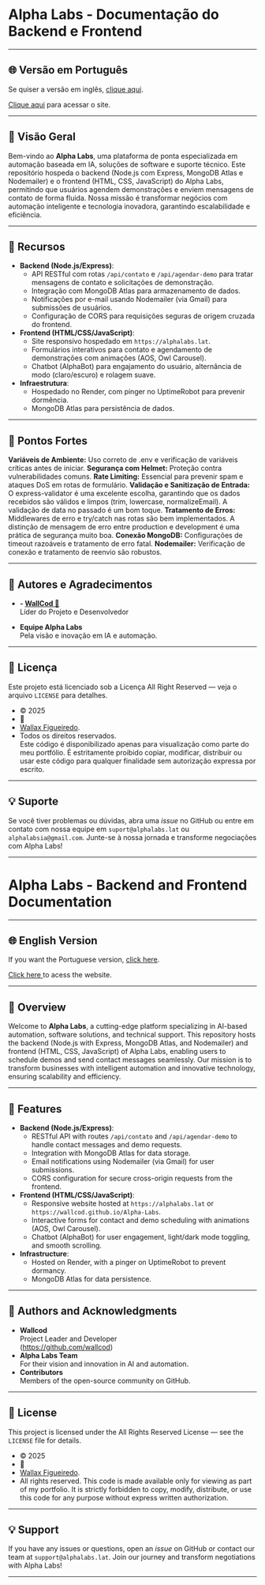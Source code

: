 # Alpha Labs - Documentação do Backend e Frontend

---
<a id="versao-em-portugues"></a>

## 🌐 Versão em Português
Se quiser a versão em inglês, [clique aqui](#versao-em-ingles).

<a href="https://alphalabs.lat"> Clique aqui</a> para acessar o site.

---

## 🎯 Visão Geral
Bem-vindo ao **Alpha Labs**, uma plataforma de ponta especializada em automação baseada em IA, soluções de software e suporte técnico. Este repositório hospeda o backend (Node.js com Express, MongoDB Atlas e Nodemailer) e o frontend (HTML, CSS, JavaScript) do Alpha Labs, permitindo que usuários agendem demonstrações e enviem mensagens de contato de forma fluida. Nossa missão é transformar negócios com automação inteligente e tecnologia inovadora, garantindo escalabilidade e eficiência.

---

## 🚀 Recursos
- **Backend (Node.js/Express)**:
  - API RESTful com rotas `/api/contato` e `/api/agendar-demo` para tratar mensagens de contato e solicitações de demonstração.
  - Integração com MongoDB Atlas para armazenamento de dados.
  - Notificações por e-mail usando Nodemailer (via Gmail) para submissões de usuários.
  - Configuração de CORS para requisições seguras de origem cruzada do frontend.
- **Frontend (HTML/CSS/JavaScript)**:
  - Site responsivo hospedado em `https://alphalabs.lat`.
  - Formulários interativos para contato e agendamento de demonstrações com animações (AOS, Owl Carousel).
  - Chatbot (AlphaBot) para engajamento do usuário, alternância de modo (claro/escuro) e rolagem suave.
- **Infraestrutura**:
  - Hospedado no Render, com pinger no UptimeRobot para prevenir dormência.
  - MongoDB Atlas para persistência de dados.

---

## 🚀 Pontos Fortes
**Variáveis de Ambiente:** Uso correto de .env e verificação de variáveis críticas antes de iniciar.
**Segurança com Helmet:** Proteção contra vulnerabilidades comuns.
**Rate Limiting:** Essencial para prevenir spam e ataques DoS em rotas de formulário.
**Validação e Sanitização de Entrada:** O express-validator é uma excelente escolha, garantindo que os dados recebidos são válidos e limpos (trim, lowercase, normalizeEmail). A validação de data no passado é um bom toque.
**Tratamento de Erros:** Middlewares de erro e try/catch nas rotas são bem implementados. A distinção de mensagem de erro entre production e development é uma prática de segurança muito boa.
**Conexão MongoDB:** Configurações de timeout razoáveis e tratamento de erro fatal.
**Nodemailer:** Verificação de conexão e tratamento de reenvio são robustos.


    

---

## 👤 Autores e Agradecimentos
- **- [WallCod 🦁 ](https://www.linkedin.com/in/wallax-figueiredo-41116b285/)**  
  Líder do Projeto e Desenvolvedor  

- **Equipe Alpha Labs**  
  Pela visão e inovação em IA e automação.

---

## 📜 Licença
Este projeto está licenciado sob a Licença All Right Reserved — veja o arquivo `LICENSE` para detalhes.
- © 2025
- 🦁
- [Wallax Figueiredo](https://www.linkedin.com/in/wallax-figueiredo-41116b285/).
-  Todos os direitos reservados.  
Este código é disponibilizado apenas para visualização como parte do meu portfólio. É estritamente proibido copiar, modificar, distribuir ou usar este código para qualquer finalidade sem autorização expressa por escrito.

---

## 💡 Suporte
Se você tiver problemas ou dúvidas, abra uma *issue* no GitHub ou entre em contato com nossa equipe em `suport@alphalabs.lat` ou `alphalabsia@gmail.com`.
 Junte-se à nossa jornada e transforme negociações com Alpha Labs!

---

<a id="versao-em-ingles"></a>

# Alpha Labs - Backend and Frontend Documentation

---

## 🌐 English Version
If you want the Portuguese version, [click here](#versao-em-portugues).

<a href="https://alphalabs.lat"> Click here </a> to acess the website.

---

## 🎯 Overview
Welcome to **Alpha Labs**, a cutting-edge platform specializing in AI-based automation, software solutions, and technical support. This repository hosts the backend (Node.js with Express, MongoDB Atlas, and Nodemailer) and frontend (HTML, CSS, JavaScript) of Alpha Labs, enabling users to schedule demos and send contact messages seamlessly. Our mission is to transform businesses with intelligent automation and innovative technology, ensuring scalability and efficiency.

---

## 🚀 Features
- **Backend (Node.js/Express)**:
  - RESTful API with routes `/api/contato` and `/api/agendar-demo` to handle contact messages and demo requests.
  - Integration with MongoDB Atlas for data storage.
  - Email notifications using Nodemailer (via Gmail) for user submissions.
  - CORS configuration for secure cross-origin requests from the frontend.
- **Frontend (HTML/CSS/JavaScript)**:
  - Responsive website hosted at `https://alphalabs.lat` or `https://wallcod.github.io/Alpha-Labs`.
  - Interactive forms for contact and demo scheduling with animations (AOS, Owl Carousel).
  - Chatbot (AlphaBot) for user engagement, light/dark mode toggling, and smooth scrolling.
- **Infrastructure**:
  - Hosted on Render, with a pinger on UptimeRobot to prevent dormancy.
  - MongoDB Atlas for data persistence.

---

## 👤 Authors and Acknowledgments
- **Wallcod**  
  Project Leader and Developer  
  (https://github.com/wallcod)
- **Alpha Labs Team**  
  For their vision and innovation in AI and automation.
- **Contributors**  
  Members of the open-source community on GitHub.

---

## 📜 License
This project is licensed under the All Rights Reserved License — see the `LICENSE` file for details.

- © 2025
- 🦁
- [Wallax Figueiredo](https://www.linkedin.com/in/wallax-figueiredo-41116b285/).
- All rights reserved.
This code is made available only for viewing as part of my portfolio. It is strictly forbidden to copy, modify, distribute, or use this code for any purpose without express written authorization.


---

## 💡 Support
If you have any issues or questions, open an *issue* on GitHub or contact our team at `support@alphalabs.lat`. Join our journey and transform negotiations with Alpha Labs!

---

<a id="versao-em-portugues"></a>